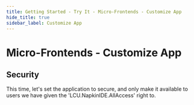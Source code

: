 ```yaml
---
title: Getting Started - Try It - Micro-Frontends - Customize App
hide_title: true
sidebar_label: Customize App
---
```


# Micro-Frontends - Customize App

## Security

This time, let's set the application to secure, and only make it available to users we have given the 'LCU.NapkinIDE.AllAccess' right to.